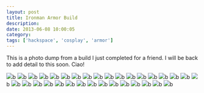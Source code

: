 ```yaml
---
layout: post
title: Ironman Armor Build
description:
date: 2013-06-08 10:00:05
category:
tags: ['hackspace', 'cosplay', 'armor']
---
```


This is a photo dump from a build I just completed for a friend. I will be back to add detail to this soon. Ciao!

<img src="/assets/images/ironman/im00.jpg" />b
<img src="/assets/images/ironman/im01.jpg" />b
<img src="/assets/images/ironman/im02.jpg" />b
<img src="/assets/images/ironman/im03.jpg" />b
<img src="/assets/images/ironman/im04.jpg" />b
<img src="/assets/images/ironman/im05.jpg" />b
<img src="/assets/images/ironman/im06.jpg" />b
<img src="/assets/images/ironman/im07.jpg" />b
<img src="/assets/images/ironman/im08.jpg" />b
<img src="/assets/images/ironman/im09.jpg" />b
<img src="/assets/images/ironman/im10.jpg" />b
<img src="/assets/images/ironman/im11.jpg" />b
<img src="/assets/images/ironman/im12.jpg" />b
<img src="/assets/images/ironman/im13.jpg" />b
<img src="/assets/images/ironman/im14.jpg" />b
<img src="/assets/images/ironman/im15.jpg" />b
<img src="/assets/images/ironman/im16.jpg" />b
<img src="/assets/images/ironman/im17.jpg" />b
<img src="/assets/images/ironman/im18.jpg" />b
<img src="/assets/images/ironman/im19.jpg" />b
<img src="/assets/images/ironman/im20.jpg" />b
<img src="/assets/images/ironman/im21.jpg" />b
<img src="/assets/images/ironman/im22.jpg" />b
<img src="/assets/images/ironman/im23.jpg" />b
<img src="/assets/images/ironman/im24.jpg" />b
<img src="/assets/images/ironman/im25.jpg" />b
<img src="/assets/images/ironman/im26.jpg" />b
<img src="/assets/images/ironman/im27.jpg" />b
<img src="/assets/images/ironman/im28.jpg" />b
<img src="/assets/images/ironman/im29.jpg" />b
<img src="/assets/images/ironman/im30.jpg" />b
<img src="/assets/images/ironman/im31.jpg" />b
<img src="/assets/images/ironman/im32.jpg" />b
